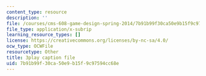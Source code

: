 ```yaml
---
content_type: resource
description: ''
file: /courses/cms-608-game-design-spring-2014/7b91b99f30ca50e9b15f9c97594cc68e_1506657.vtt
file_type: application/x-subrip
learning_resource_types: []
license: https://creativecommons.org/licenses/by-nc-sa/4.0/
ocw_type: OCWFile
resourcetype: Other
title: 3play caption file
uid: 7b91b99f-30ca-50e9-b15f-9c97594cc68e
---
```

